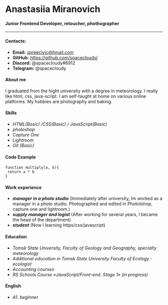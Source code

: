 # Anastasiia Miranovich

#### Junior Frontend Developer, retoucher, phothographer

---

#### Contacts:

- **Email:** spreecivic@hmail.com
- **GitHub:** https://github.com/spacecloudy/
- **Discord:** @spacecloudy#6912
- **Telegram:** @spacecloudy

#### About me

I graduated from the hight university with a degree in meteorology. I really like html, css, java-script. I am self-taught at home on various online platforms. My hobbies are photography and baking.

#### Skills

- _HTML(Basic) /CSS(Basic) / JavaScript(Basic)_
- _photoshop_
- _Capture One_
- _Lightroom_
- _Git (Basic)_

#### Code Example

```
function multiply(a, b){
 return a * b
}

```

#### Work experience

- **_manager in a photo studio_** (Immediately after university, Im worked as a manager in a photo studio. Photographed and edited in Phototshop, capture one and lightroom.)
- **_supply manager and logist_** (After working for several years, I became the head of the department)
- **_student_** (Now I learning https/css/javascript)

#### Education

- _Tomsk State University, Faculty of Geology and Geography, specialty meteorology_
- _Additional education in Tomsk State University Faculty of Ecology : ecologist_
- _Accounting courses_
- _RS Schools Course «JavaScript/Front-end. Stage 1» (in progress)_

#### English

- _А1. beginner_
